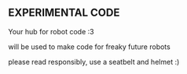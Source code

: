 ## EXPERIMENTAL CODE

Your hub for robot code :3

will be used to make code for freaky future robots

please read responsibly, use a seatbelt and helmet :)
